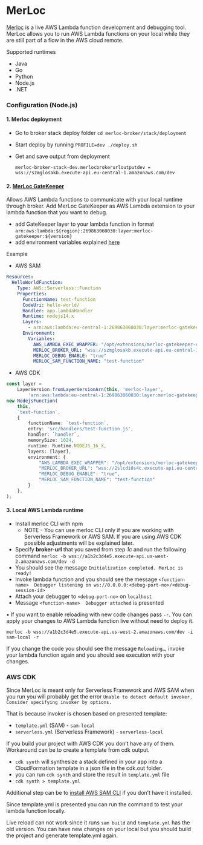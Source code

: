 # MerLoc

[Merloc](https://github.com/thundra-io/merloc)  is a live AWS Lambda function development and debugging tool. MerLoc allows you to run AWS Lambda functions on your local while they are still part of a flow in the AWS cloud remote.

Supported runtimes
-	Java
-	Go
-	Python
-	Node.js
-	.NET

### Configuration (Node.js)

#### 1. Merloc deployment 
   
   * Go to broker stack deploy folder ``cd merloc-broker/stack/deployment``
   * Start deploy by running ``PROFILE=dev ./deploy.sh``
   * Get and save output from deployment
   
      ``merloc-broker-stack-dev.merlocbrokerurloutputdev = wss://szmglosakb.execute-api.eu-central-1.amazonaws.com/dev``

   
#### 2. [MerLoc GateKeeper](https://github.com/thundra-io/merloc-gatekeeper-aws-lambda-extension)

Allows AWS Lambda functions to communicate with your local runtime through broker. Add MerLoc GateKeeper as AWS Lambda extension
   to your lambda function that you want to debug.
   * add GateKeeper layer to your lambda function in format ``arn:aws:lambda:${region}:269863060030:layer:merloc-gatekeeper:${version}``
   * add environment variables explained [here](https://github.com/thundra-io/merloc-gatekeeper-aws-lambda-extension)
   
   Example
   * AWS SAM
```yml
Resources:
  HelloWorldFunction:
    Type: AWS::Serverless::Function
    Properties:
      FunctionName: test-function
      CodeUri: hello-world/
      Handler: app.lambdaHandler
      Runtime: nodejs14.x
      Layers:
        - arn:aws:lambda:eu-central-1:269863060030:layer:merloc-gatekeeper:26
      Environment:
        Variables:
          AWS_LAMBDA_EXEC_WRAPPER: "/opt/extensions/merloc-gatekeeper-ext/bootstrap"
          MERLOC_BROKER_URL: "wss://szmglosakb.execute-api.eu-central-1.amazonaws.com/dev"
          MERLOC_DEBUG_ENABLE: "true"
          MERLOC_SAM_FUNCTION_NAME: "test-function"
```
   * AWS CDK
```ts
const layer =
    LayerVersion.fromLayerVersionArn(this, 'merloc-layer',
        'arn:aws:lambda:eu-central-1:269863060030:layer:merloc-gatekeeper:26')
new NodejsFunction(
    this,
    `test-function`,
    {
        functionName: `test-function`,
        entry: 'src/handlers/test-function.js',
        handler: `handler`,
        memorySize: 1024,
        runtime: Runtime.NODEJS_16_X,
        layers: [layer],
        environment: {
            "AWS_LAMBDA_EXEC_WRAPPER": "/opt/extensions/merloc-gatekeeper-ext/bootstrap",
            "MERLOC_BROKER_URL": "wss://2slcdi0s4c.execute-api.eu-central-1.amazonaws.com/dev",
            "MERLOC_DEBUG_ENABLE": "true",
            "MERLOC_SAM_FUNCTION_NAME": "test-function"
        }
    },
);


```

#### 3. Local AWS Lambda runtime
   * Install merloc CLI with npm 
      * NOTE - You can use merloc CLI only if you are working with Serverless Framework or AWS SAM. If you are using AWS CDK possible adjustments will be explained later.
   * Specify **broker-url** that you saved from step *1c* and run the following command
``merloc -b wss://a1b2c3d4e5.execute-api.us-west-2.amazonaws.com/dev -d`` 
   * You should see the message ``Initialization completed. MerLoc is ready!``
   * Invoke lambda function and you should see the message ``<function-name>  Debugger listening on ws://0.0.0.0:<debug-port-no>/<debug-session-id>``
   * Attach your debugger to ``<debug-port-no>`` on ``localhost`` 
   * Message ``<function-name>  Debugger attached`` is presented
   

•	If you want to enable reloading with new code changes pass ``-r``. You can apply your changes to AWS Lambda function live without need to deploy it.
	
``merloc -b wss://a1b2c3d4e5.execute-api.us-west-2.amazonaws.com/dev -i sam-local -r``

If you change the code you should see the message ``Reloading…``, invoke your lambda function again and you should see execution with your changes. 

### AWS CDK

Since MerLoc is meant only for Serverless Framework and AWS SAM when you run 
you will probably get the error 
``Unable to detect default invoker. Consider specifying invoker by options.``

That is because invoker is chosen based on presented template:
* ``template.yml`` (SAM) - ``sam-local``
* ``serverless.yml`` (Serverless Framework) - ``serverless-local``

If you build your project with AWS CDK you don’t have any of them.
Workaround can be to create a template from cdk output. 
* ``cdk synth`` will synthesize a stack defined in your app into a CloudFormation template in a json file in the cdk.out folder.
* you can run ``cdk synth`` and store the result in ``template.yml`` file
* ``cdk synth > template.yml``

Additional step  can be to [install AWS SAM CLI](https://docs.aws.amazon.com/serverless-application-model/latest/developerguide/install-sam-cli.html) if you don’t have it installed.

Since template.yml is presented you can run the command to test your lambda function locally. 

Live reload can not work since it runs ``sam build`` and ``template.yml`` has the old version. You can have new changes on your local but you should build the project and generate template.yml again. 
